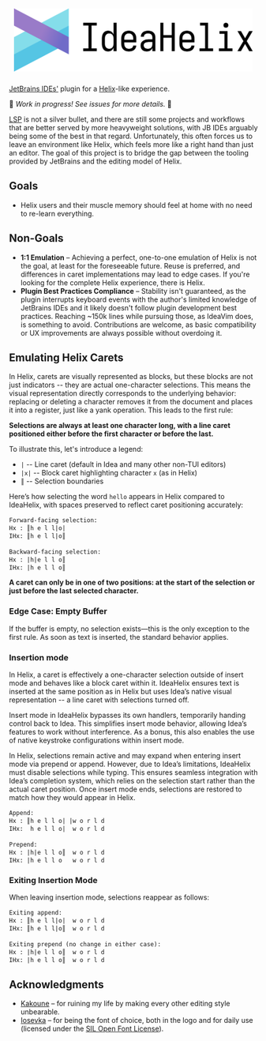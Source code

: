 <div align="center">
<h1>
<picture>
  <source media="(prefers-color-scheme: dark)" srcset="ideahelix_dark.svg">
  <source media="(prefers-color-scheme: light)" srcset="ideahelix_light.svg">
  <img alt="IdeaHelix" height="128" src="ideahelix_light.svg">
</picture>
</h1>
</div>

[JetBrains IDEs'](https://www.jetbrains.com/ides/) plugin for a
[Helix](https://helix-editor.com)-like experience.

🚧 _Work in progress! See issues for more details._ 🚧

[LSP](https://github.com/microsoft/language-server-protocol) is not a silver bullet, and
there are still some projects and workflows that are better served by more heavyweight
solutions, with JB IDEs arguably being some of the best in that regard. Unfortunately,
this often forces us to leave an environment like Helix, which feels more like a right
hand than just an editor. The goal of this project is to bridge the gap between the
tooling provided by JetBrains and the editing model of Helix.

## Goals
- Helix users and their muscle memory should feel at home with no need to re-learn
  everything.

## Non-Goals
- **1:1 Emulation** – Achieving a perfect, one-to-one emulation of Helix is not the
  goal, at least for the foreseeable future. Reuse is preferred, and differences in
  caret implementations may lead to edge cases.  If you're looking for the complete Helix
  experience, there is Helix.
- **Plugin Best Practices Compliance** – Stability isn't guaranteed, as the plugin
  interrupts keyboard events with the author's limited knowledge of JetBrains IDEs and
  it likely doesn't follow plugin development best practices. Reaching ~150k lines while
  pursuing those, as IdeaVim does, is something to avoid. Contributions are welcome, as
  basic compatibility or UX improvements are always possible without overdoing it.

## Emulating Helix Carets

In Helix, carets are visually represented as blocks, but these blocks are not
just indicators -- they are actual one-character selections. This means the visual
representation directly corresponds to the underlying behavior: replacing or deleting a
character removes it from the document and places it into a register, just like a yank
operation. This leads to the first rule:

**Selections are always at least one character long, with a line caret positioned either
before the first character or before the last.**

To illustrate this, let's introduce a legend:

- `|` -- Line caret (default in Idea and many other non-TUI editors)
- `|x|` -- Block caret highlighting character `x` (as in Helix)
- `║` -- Selection boundaries

Here’s how selecting the word `hello` appears in Helix compared to IdeaHelix, with spaces
preserved to reflect caret positioning accurately:

```
Forward-facing selection:
Hx : ║h e l l|o|
IHx: ║h e l l|o║

Backward-facing selection:
Hx : |h|e l l o║
IHx: |h e l l o║
```

**A caret can only be in one of two positions: at the start of the selection or just
before the last selected character.**

### Edge Case: Empty Buffer

If the buffer is empty, no selection exists—this is the only exception to the first rule.
As soon as text is inserted, the standard behavior applies.

### Insertion mode

In Helix, a caret is effectively a one-character selection outside of insert mode and
behaves like a block caret within it. IdeaHelix ensures text is inserted at the same
position as in Helix but uses Idea’s native visual representation -- a line caret with
selections turned off.

Insert mode in IdeaHelix bypasses its own handlers, temporarily handing control back
to Idea. This simplifies insert mode behavior, allowing Idea’s features to work without
interference. As a bonus, this also enables the use of native keystroke configurations
within insert mode.

In Helix, selections remain active and may expand when entering insert mode via prepend
or append. However, due to Idea’s limitations, IdeaHelix must disable selections while
typing. This ensures seamless integration with Idea’s completion system, which relies
on the selection start rather than the actual caret position. Once insert mode ends,
selections are restored to match how they would appear in Helix.

```
Append:
Hx : ║h e l l o| |w o r l d
IHx:  h e l l o|  w o r l d

Prepend:
Hx : |h|e l l o║  w o r l d
IHx: |h e l l o   w o r l d
```

### Exiting Insertion Mode

When leaving insertion mode, selections reappear as follows:

```
Exiting append:
Hx : ║h e l l|o|  w o r l d
IHx: ║h e l l|o║  w o r l d

Exiting prepend (no change in either case):
Hx : |h|e l l o║  w o r l d
IHx: |h e l l o║  w o r l d
```

## Acknowledgments
- [Kakoune](https://kakoune.org) – for ruining my life by making every other editing
  style unbearable.
- [Iosevka](https://typeof.net/Iosevka/) – for being the font of choice, both in the
  logo and for daily use (licensed under the
  [SIL Open Font License](https://opensource.org/licenses/OFL-1.1)).
